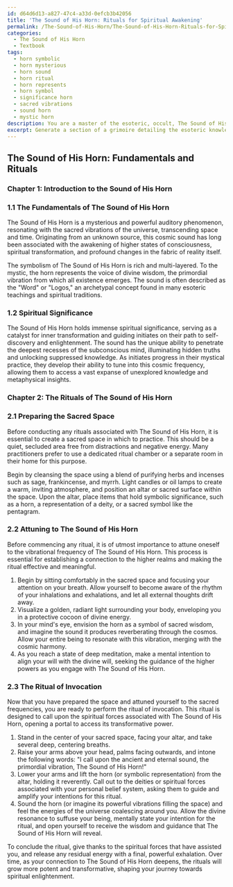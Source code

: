 ```yaml
---
id: d64d6d13-a827-47c4-a33d-0efcb3b42056
title: 'The Sound of His Horn: Rituals for Spiritual Awakening'
permalink: /The-Sound-of-His-Horn/The-Sound-of-His-Horn-Rituals-for-Spiritual-Awakening/
categories:
  - The Sound of His Horn
  - Textbook
tags:
  - horn symbolic
  - horn mysterious
  - horn sound
  - horn ritual
  - horn represents
  - horn symbol
  - significance horn
  - sacred vibrations
  - sound horn
  - mystic horn
description: You are a master of the esoteric, occult, The Sound of His Horn and education, you have written many textbooks on the subject in ways that provide students with rich and deep understanding of the subject. You are being asked to write textbook-like sections on a topic and you do it with full context, explainability, and reliability in accuracy to the true facts of the topic at hand, in a textbook style that a student would easily be able to learn from, in a rich, engaging, and contextual way. Always include relevant context (such as formulas and history), related concepts, and in a way that someone can gain deep insights from.
excerpt: Generate a section of a grimoire detailing the esoteric knowledge, mystical practices, and rituals pertaining to The Sound of His Horn. This section should provide initiates with the fundamental understanding, symbolism, spiritual significance, and step-by-step instructions for conducting specific rituals associated with this mysterious phenomenon.
---
```


## The Sound of His Horn: Fundamentals and Rituals

### Chapter 1: Introduction to the Sound of His Horn

### 1.1 The Fundamentals of The Sound of His Horn

The Sound of His Horn is a mysterious and powerful auditory phenomenon, resonating with the sacred vibrations of the universe, transcending space and time. Originating from an unknown source, this cosmic sound has long been associated with the awakening of higher states of consciousness, spiritual transformation, and profound changes in the fabric of reality itself.

The symbolism of The Sound of His Horn is rich and multi-layered. To the mystic, the horn represents the voice of divine wisdom, the primordial vibration from which all existence emerges. The sound is often described as the "Word" or "Logos," an archetypal concept found in many esoteric teachings and spiritual traditions.

### 1.2 Spiritual Significance

The Sound of His Horn holds immense spiritual significance, serving as a catalyst for inner transformation and guiding initiates on their path to self-discovery and enlightenment. The sound has the unique ability to penetrate the deepest recesses of the subconscious mind, illuminating hidden truths and unlocking suppressed knowledge. As initiates progress in their mystical practice, they develop their ability to tune into this cosmic frequency, allowing them to access a vast expanse of unexplored knowledge and metaphysical insights.

### Chapter 2: The Rituals of The Sound of His Horn

### 2.1 Preparing the Sacred Space

Before conducting any rituals associated with The Sound of His Horn, it is essential to create a sacred space in which to practice. This should be a quiet, secluded area free from distractions and negative energy. Many practitioners prefer to use a dedicated ritual chamber or a separate room in their home for this purpose.

Begin by cleansing the space using a blend of purifying herbs and incenses such as sage, frankincense, and myrrh. Light candles or oil lamps to create a warm, inviting atmosphere, and position an altar or sacred surface within the space. Upon the altar, place items that hold symbolic significance, such as a horn, a representation of a deity, or a sacred symbol like the pentagram.

### 2.2 Attuning to The Sound of His Horn

Before commencing any ritual, it is of utmost importance to attune oneself to the vibrational frequency of The Sound of His Horn. This process is essential for establishing a connection to the higher realms and making the ritual effective and meaningful.

1. Begin by sitting comfortably in the sacred space and focusing your attention on your breath. Allow yourself to become aware of the rhythm of your inhalations and exhalations, and let all external thoughts drift away.
2. Visualize a golden, radiant light surrounding your body, enveloping you in a protective cocoon of divine energy.
3. In your mind's eye, envision the horn as a symbol of sacred wisdom, and imagine the sound it produces reverberating through the cosmos. Allow your entire being to resonate with this vibration, merging with the cosmic harmony.
4. As you reach a state of deep meditation, make a mental intention to align your will with the divine will, seeking the guidance of the higher powers as you engage with The Sound of His Horn.

### 2.3 The Ritual of Invocation

Now that you have prepared the space and attuned yourself to the sacred frequencies, you are ready to perform the ritual of invocation. This ritual is designed to call upon the spiritual forces associated with The Sound of His Horn, opening a portal to access its transformative power.

1. Stand in the center of your sacred space, facing your altar, and take several deep, centering breaths.
2. Raise your arms above your head, palms facing outwards, and intone the following words: "I call upon the ancient and eternal sound, the primordial vibration, The Sound of His Horn!"
3. Lower your arms and lift the horn (or symbolic representation) from the altar, holding it reverently. Call out to the deities or spiritual forces associated with your personal belief system, asking them to guide and amplify your intentions for this ritual.
4. Sound the horn (or imagine its powerful vibrations filling the space) and feel the energies of the universe coalescing around you. Allow the divine resonance to suffuse your being, mentally state your intention for the ritual, and open yourself to receive the wisdom and guidance that The Sound of His Horn will reveal.

To conclude the ritual, give thanks to the spiritual forces that have assisted you, and release any residual energy with a final, powerful exhalation. Over time, as your connection to The Sound of His Horn deepens, the rituals will grow more potent and transformative, shaping your journey towards spiritual enlightenment.
